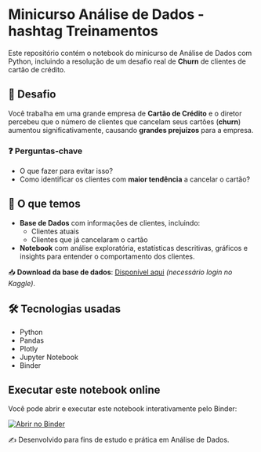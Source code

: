 # Minicurso Análise de Dados - hashtag Treinamentos

Este repositório contém o notebook do minicurso de Análise de Dados com Python, incluindo a resolução de um desafio real de **Churn** de clientes de cartão de crédito.

## 📝 Desafio

Você trabalha em uma grande empresa de **Cartão de Crédito** e o diretor percebeu que o número de clientes que cancelam seus cartões (**churn**) aumentou significativamente, causando **grandes prejuízos** para a empresa.

### ❓ Perguntas-chave
- O que fazer para evitar isso?
- Como identificar os clientes com **maior tendência** a cancelar o cartão?

## 📂 O que temos

- **Base de Dados** com informações de clientes, incluindo:
  - Clientes atuais
  - Clientes que já cancelaram o cartão
- **Notebook** com análise exploratória, estatísticas descritivas, gráficos e insights para entender o comportamento dos clientes.

📥 **Download da base de dados**: [Disponível aqui](https://www.kaggle.com/sakshigoyal7/credit-card-customers) *(necessário login no Kaggle)*.

## 🛠 Tecnologias usadas
- Python
- Pandas
- Plotly
- Jupyter Notebook
- Binder
  
## Executar este notebook online

Você pode abrir e executar este notebook interativamente pelo Binder:

[![Abrir no Binder](https://mybinder.org/badge_logo.svg)](https://mybinder.org/v2/gh/Themis-art/minicurso-analise-dados/HEAD?urlpath=lab)


✍ Desenvolvido para fins de estudo e prática em Análise de Dados.
